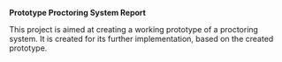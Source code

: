 **Prototype Proctoring System Report**

This project is aimed at creating a working prototype of a proctoring system. It is created for its further implementation, based on the created prototype.
